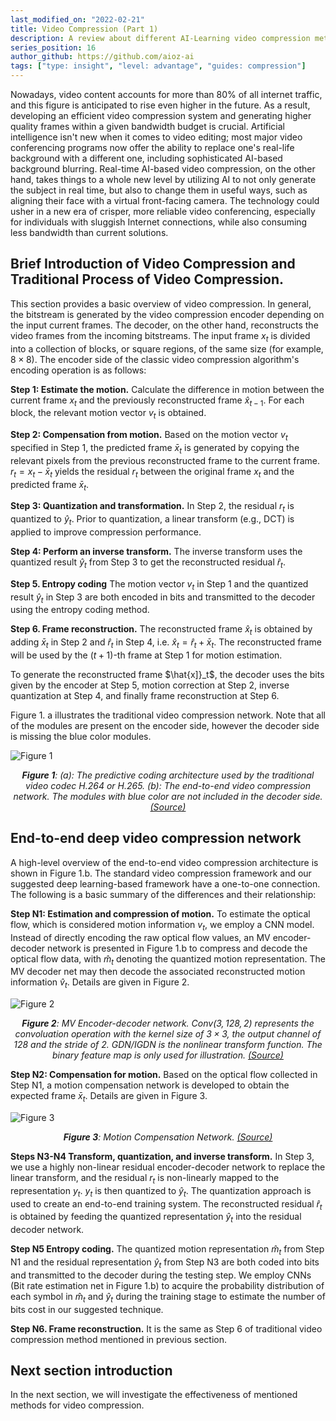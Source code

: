 ```yaml
---
last_modified_on: "2022-02-21"
title: Video Compression (Part 1)
description: A review about different AI-Learning video compression method
series_position: 16
author_github: https://github.com/aioz-ai
tags: ["type: insight", "level: advantage", "guides: compression"]
---
```

Nowadays, video content accounts for more than 80% of all internet traffic, and this figure is anticipated to rise even higher in the future. As a result, developing an efficient video compression system and generating higher quality frames within a given bandwidth budget is crucial.
Artificial intelligence isn't new when it comes to video editing; most major video conferencing programs now offer the ability to replace one's real-life background with a different one, including sophisticated AI-based background blurring. Real-time AI-based video compression, on the other hand, takes things to a whole new level by utilizing AI to not only generate the subject in real time, but also to change them in useful ways, such as aligning their face with a virtual front-facing camera. The technology could usher in a new era of crisper, more reliable video conferencing, especially for individuals with sluggish Internet connections, while also consuming less bandwidth than current solutions.
## Brief Introduction of Video Compression and Traditional Process of Video Compression.
This section provides a basic overview of video compression. In general, the bitstream is generated by the video compression encoder depending on the input current frames. The decoder, on the other hand, reconstructs the video frames from the incoming bitstreams. The input frame $x_t$ is divided into a collection of blocks, or square regions, of the same size (for example, $8 \times 8$). The encoder side of the classic video compression algorithm's encoding operation is as follows:

**Step 1: Estimate the motion.** Calculate the difference in motion between the current frame $x_t$ and the previously reconstructed frame $\hat{x}_{t-1}$. For each block, the relevant motion vector $v_t$ is obtained.

**Step 2: Compensation from motion.** Based on the motion vector $v_t$ specified in Step 1, the predicted frame $\bar{x}_t$ is generated by copying the relevant pixels from the previous reconstructed frame to the current frame. $r_t = x_t - \bar{x}_t$ yields the residual $r_t$ between the original frame $x_t$ and the predicted frame $\bar{x}_t$.

**Step 3: Quantization and transformation.** In Step 2, the residual $r_t$ is quantized to $\hat{y}_t$. Prior to quantization, a linear transform (e.g., DCT) is applied to improve compression performance.

**Step 4: Perform an inverse transform.** The inverse transform uses the quantized result $\hat{y}_t$ from Step 3 to get the reconstructed residual $\hat{r}_t$.

**Step 5. Entropy coding** The motion vector $v_t$ in Step 1 and the quantized result $\hat{y}_t$ in Step 3 are both encoded in bits and transmitted to the decoder using the entropy coding method.

**Step 6. Frame reconstruction.** The reconstructed frame $\hat{x}_t$ is obtained by adding $\bar{x}_t$ in Step 2 and $\hat{r}_t$ in Step 4, i.e. $\hat{x}_t = \hat{r}_t + \bar{x}_t$. The reconstructed frame will be used by the $(t + 1)$-th frame at Step 1 for motion estimation.

To generate the reconstructed frame $\hat{x]}_t$, the decoder uses the bits given by the encoder at Step 5, motion correction at Step 2, inverse quantization at Step 4, and finally frame reconstruction at Step 6.


Figure 1. a illustrates the traditional video compression network. Note that all of the modules are present on the encoder side, however the decoder side is missing the blue color modules.

![Figure 1](https://vision.aioz.io/f/99a4fbaa6cf24c8e93a9/?dl=1)
*<center>**Figure 1**: (a): The predictive coding architecture used by the traditional video codec H.264 or H.265. (b): The end-to-end video compression network. The modules with blue color are not included in the decoder side. [(Source)](https://openaccess.thecvf.com/content_CVPR_2019/papers/Lu_DVC_An_End-To-End_Deep_Video_Compression_Framework_CVPR_2019_paper.pdf)</center>*

##  End-to-end deep video compression network
A high-level overview of the end-to-end video compression architecture is shown in Figure 1.b. The standard video compression framework and our suggested deep learning-based framework have a one-to-one connection. The following is a basic summary of the differences and their relationship:

**Step N1: Estimation and compression of motion.** To estimate the optical flow, which is considered motion information $v_t$, we employ a CNN model. Instead of directly encoding the raw optical flow values, an MV encoder-decoder network is presented in Figure 1.b to compress and decode the optical flow data, with $\hat{m}_t$ denoting the quantized motion representation. The MV decoder net may then decode the associated reconstructed motion information $\hat{v}_t$. Details are given in Figure 2.

![Figure 2](https://vision.aioz.io/f/17035922ecb54d1f96c2/?dl=1)
*<center>**Figure 2**: MV Encoder-decoder network. $Conv(3,128,2)$ represents the convoluation operation with the kernel size of $3 \times 3$, the output channel of $128$ and the stride of $2$. GDN/IGDN is the nonlinear transform function. The binary feature map is only used for illustration. [(Source)](https://openaccess.thecvf.com/content_CVPR_2019/papers/Lu_DVC_An_End-To-End_Deep_Video_Compression_Framework_CVPR_2019_paper.pdf)</center>*

**Step N2: Compensation for motion.** Based on the optical flow collected in Step N1, a motion compensation network is developed to obtain the expected frame $\bar{x}_t$. Details are given in Figure 3.

![Figure 3](https://vision.aioz.io/f/b7b9ae6131744f1da539/?dl=1)
*<center>**Figure 3**: Motion Compensation Network. [(Source)](https://openaccess.thecvf.com/content_CVPR_2019/papers/Lu_DVC_An_End-To-End_Deep_Video_Compression_Framework_CVPR_2019_paper.pdf)</center>*

**Steps N3-N4 Transform, quantization, and inverse transform.** In Step 3, we use a highly non-linear residual encoder-decoder network to replace the linear transform, and the residual $r_t$ is non-linearly mapped to the representation $y_t$. $y_t$ is then quantized to $\hat{y}_t$. The quantization approach is used to create an end-to-end training system. The reconstructed residual $\hat{r}_t$ is obtained by feeding the quantized representation $\hat{y}_t$ into the residual decoder network.

**Step N5 Entropy coding.** The quantized motion representation $\hat{m}_t$ from Step N1 and the residual representation $\hat{y}_t$ from Step N3 are both coded into bits and transmitted to the decoder during the testing step. We employ CNNs (Bit rate estimation net in Figure 1.b) to acquire the probability distribution of each symbol in $\hat{m}_t$ and $\hat{y}_t$ during the training stage to estimate the number of bits cost in our suggested technique.

**Step N6. Frame reconstruction.** It is the same as Step  6 of traditional video compression method mentioned in previous section.

## Next section introduction
In the next section, we will investigate the effectiveness of mentioned methods for video compression.